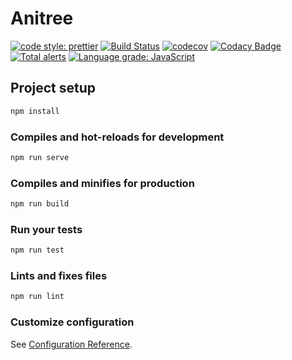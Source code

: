# Anitree
[![code style: prettier](https://img.shields.io/badge/code_style-prettier-ff69b4.svg?style=flat-square)](https://github.com/prettier/prettier)
[![Build Status](https://travis-ci.org/PatrykWalach/Anitree.svg?branch=master)](https://travis-ci.org/PatrykWalach/Anitree)
[![codecov](https://codecov.io/gh/PatrykWalach/Anitree/branch/master/graph/badge.svg)](https://codecov.io/gh/PatrykWalach/Anitree)
[![Codacy Badge](https://api.codacy.com/project/badge/Grade/0b07bbc8214f4b86a49927818dc4570c)](https://www.codacy.com/manual/PatrykWalach/Anitree?utm_source=github.com&amp;utm_medium=referral&amp;utm_content=PatrykWalach/Anitree&amp;utm_campaign=Badge_Grade)
[![Total alerts](https://img.shields.io/lgtm/alerts/g/PatrykWalach/Anitree.svg?logo=lgtm&logoWidth=18)](https://lgtm.com/projects/g/PatrykWalach/Anitree/alerts/)
[![Language grade: JavaScript](https://img.shields.io/lgtm/grade/javascript/g/PatrykWalach/Anitree.svg?logo=lgtm&logoWidth=18)](https://lgtm.com/projects/g/PatrykWalach/Anitree/context:javascript)

## Project setup
```sh
npm install
```

### Compiles and hot-reloads for development
```sh
npm run serve
```

### Compiles and minifies for production
```sh
npm run build
```

### Run your tests
```sh
npm run test
```

### Lints and fixes files
```sh
npm run lint
```

### Customize configuration
See [Configuration Reference](https://cli.vuejs.org/config/).
